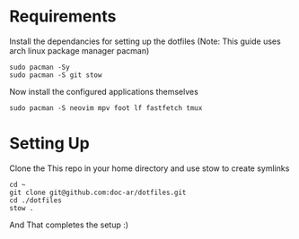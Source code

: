 # Requirements

Install the dependancies for setting up the dotfiles (Note: This guide uses arch linux package manager pacman)

```
sudo pacman -Sy
sudo pacman -S git stow
```

Now install the configured applications themselves

```
sudo pacman -S neovim mpv foot lf fastfetch tmux
```

# Setting Up

Clone the This repo in your home directory and use stow to create symlinks

```
cd ~
git clone git@github.com:doc-ar/dotfiles.git
cd ./dotfiles
stow .
```

And That completes the setup :)
